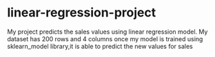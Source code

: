 # linear-regression-project
My project predicts the sales values using linear regression model.
My dataset has 200 rows and 4 columns
once my model is trained using sklearn_model library,it is able to predict the new values for sales
